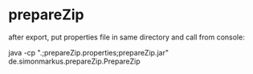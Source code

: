 # prepareZip

after export, put properties file in same directory and call from console:

java -cp ".;prepareZip.properties;prepareZip.jar" de.simonmarkus.prepareZip.PrepareZip
